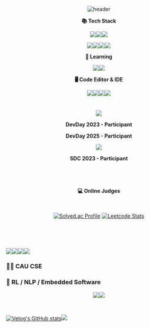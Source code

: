 <div align="center">

![header](https://capsule-render.vercel.app/api?type=Waving&color=00B4FF&text=➫&fontColor=90D2D8)

**📚 Tech Stack**

<img src="https://img.shields.io/badge/Python-3776AB?style=for-the-badge&logo=Python&logoColor=white"/><img src="https://img.shields.io/badge/c++-00599C?style=for-the-badge&logo=c%2B%2B&logoColor=white"><img src="https://img.shields.io/badge/C-A8B9CC?style=for-the-badge&logo=c&logoColor=white">

<img src="https://img.shields.io/badge/TensorFlow-FF6F00?style=for-the-badge&logo=TensorFlow&logoColor=white"/><img src="https://img.shields.io/badge/PyTorch-EE4C2C?style=for-the-badge&logo=PyTorch&logoColor=white"/><img src="https://img.shields.io/badge/Huggingface-FFD21E?style=for-the-badge&logo=Huggingface&logoColor=white"/><img src="https://img.shields.io/badge/Pandas-150458?style=for-the-badge&logo=Pandas&logoColor=white"/>


**🧠 Learning**

<img src="https://img.shields.io/badge/Rust-CE422B?style=for-the-badge&logo=rust&logoColor=white"><img src="https://img.shields.io/badge/Lua-000080?style=for-the-badge&logo=lua&logoColor=white">

**🖥️ Code Editor & IDE**

<img src="https://img.shields.io/badge/Nvim-57A143?style=for-the-badge&logo=neovim&logoColor=white"/><img src="https://img.shields.io/badge/Zed-000000?style=for-the-badge&logo=zedindustries&logoColor=white"/><img src="https://img.shields.io/badge/PyCharm-58C1EF?style=for-the-badge&logo=PyCharm&logoColor=white"/><img src="https://img.shields.io/badge/CLion-EA478B?style=for-the-badge&logo=CLion&logoColor=white"/>

#

<img src="https://img.shields.io/badge/OpenAI-412991?style=for-the-badge&logo=openai&logoColor=white"/> 

**DevDay 2023 - Participant**

**DevDay 2025 - Participant**

<img src="https://img.shields.io/badge/Samsung-1428A0?style=for-the-badge&logo=samsung&logoColor=white"/> 

**SDC 2023 - Participant**

#


<br/>


**💻 Online Judges**

<br/>

[![Solved.ac Profile](http://mazassumnida.wtf/api/v2/generate_badge?boj=cktmdwns604)](https://solved.ac/cktmdwns604/)
[![Leetcode Stats](https://leetcard.jacoblin.cool/cktmdwns604?width=490&height=180&theme=unicorn&font=sourcecodepro)](https://leetcode.com/cktmdwns604/)
  
</div>
  
#

<br/>

### <img src="https://img.shields.io/badge/macos-000000?style=for-the-badge&logo=Apple&logoColor=white"/><img src="https://img.shields.io/badge/ubuntu-E95420?style=for-the-badge&logo=Ubuntu&logoColor=white"/><img src="https://img.shields.io/badge/bash-4EAA25?style=for-the-badge&logo=gnubash&logoColor=white"/><img src="https://img.shields.io/badge/zsh-F15A24?style=for-the-badge&logo=zsh&logoColor=white"/>

### 👨‍🎓 CAU CSE
### 🤖 RL / NLP / Embedded Software


<div align="center">


<img src="https://github-readme-stats.vercel.app/api/top-langs/?username=chaseungjoon&layout=compact&theme=tokyonight"><img src="https://github-readme-stats.vercel.app/api?username=chaseungjoon&show_icons=true&theme=tokyonight">

</div>

<br/>

[![Velog's GitHub stats](https://velog-readme-2.vercel.app/api/badge-stats?name=cktmdwns604)](https://velog.io/@cktmdwns604)<a href="https://chaseungjoon.notion.site/baekjoon-codes-384e15b2e16b4adc9527472e17752c27?pvs=4" target="_blank"><img src="https://img.shields.io/badge/Notion-000000?style=for-the-badge&logo=Notion&logoColor=white"/></a>


